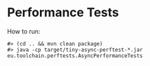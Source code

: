 # Performance Tests

How to run:

```
#> (cd .. && mvn clean package)
#> java -cp target/tiny-async-perftest-*.jar eu.toolchain.perftests.AsyncPerformanceTests
```
